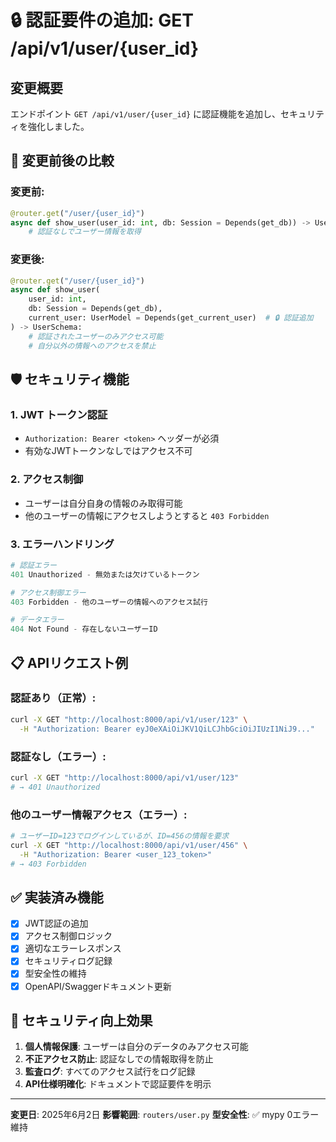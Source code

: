# 🔒 認証要件の追加: GET /api/v1/user/{user_id}

## 変更概要
エンドポイント `GET /api/v1/user/{user_id}` に認証機能を追加し、セキュリティを強化しました。

## 🔄 変更前後の比較

### **変更前:**
```python
@router.get("/user/{user_id}")
async def show_user(user_id: int, db: Session = Depends(get_db)) -> UserSchema:
    # 認証なしでユーザー情報を取得
```

### **変更後:**
```python
@router.get("/user/{user_id}")
async def show_user(
    user_id: int, 
    db: Session = Depends(get_db),
    current_user: UserModel = Depends(get_current_user)  # 🔒 認証追加
) -> UserSchema:
    # 認証されたユーザーのみアクセス可能
    # 自分以外の情報へのアクセスを禁止
```

## 🛡️ セキュリティ機能

### 1. **JWT トークン認証**
- `Authorization: Bearer <token>` ヘッダーが必須
- 有効なJWTトークンなしではアクセス不可

### 2. **アクセス制御**
- ユーザーは自分自身の情報のみ取得可能
- 他のユーザーの情報にアクセスしようとすると `403 Forbidden`

### 3. **エラーハンドリング**
```python
# 認証エラー
401 Unauthorized - 無効または欠けているトークン

# アクセス制御エラー  
403 Forbidden - 他のユーザーの情報へのアクセス試行

# データエラー
404 Not Found - 存在しないユーザーID
```

## 📋 APIリクエスト例

### **認証あり（正常）:**
```bash
curl -X GET "http://localhost:8000/api/v1/user/123" \
  -H "Authorization: Bearer eyJ0eXAiOiJKV1QiLCJhbGciOiJIUzI1NiJ9..."
```

### **認証なし（エラー）:**
```bash
curl -X GET "http://localhost:8000/api/v1/user/123"
# → 401 Unauthorized
```

### **他のユーザー情報アクセス（エラー）:**
```bash
# ユーザーID=123でログインしているが、ID=456の情報を要求
curl -X GET "http://localhost:8000/api/v1/user/456" \
  -H "Authorization: Bearer <user_123_token>"
# → 403 Forbidden
```

## ✅ 実装済み機能

- [x] JWT認証の追加
- [x] アクセス制御ロジック
- [x] 適切なエラーレスポンス
- [x] セキュリティログ記録
- [x] 型安全性の維持
- [x] OpenAPI/Swaggerドキュメント更新

## 🎯 セキュリティ向上効果

1. **個人情報保護**: ユーザーは自分のデータのみアクセス可能
2. **不正アクセス防止**: 認証なしでの情報取得を防止
3. **監査ログ**: すべてのアクセス試行をログ記録
4. **API仕様明確化**: ドキュメントで認証要件を明示

---
**変更日**: 2025年6月2日
**影響範囲**: `routers/user.py`
**型安全性**: ✅ mypy 0エラー維持
